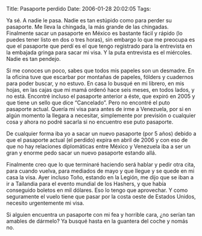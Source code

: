 Title: Pasaporte perdido
Date: 2006-01-28 20:02:05
Tags: 

<p>Ya sé. A nadie le pasa. Nadie es tan estúpido como para perder su pasaporte. Me lleva la chingada, la más grande de las chingadas. Finalmente sacar un pasaporte en México es bastante fácil y rápido (lo puedes tener listo en dos o tres horas), sin embargo lo que me preocupa es que el pasaporte que perdí es el que tengo registrado para la entrevista en la embajada gringa para sacar mi visa. Y la puta entrevista es el miércoles. Nadie es tan pendejo.</p>

<p>Si me conoces un poco, sabes que todos mis papeles son un desmadre. En la oficina tuve que escarbar por montañas de papeles, fólders y cuadernos para poder buscar, y no estuvo. En casa lo busqué en mi librero, en mis hojas, en las cajas que mi mamá ordenó hace seis meses, en todos lados, y no está. Encontré incluso el pasaporte anterior a éste, que expiró en 2005 y que tiene un sello que dice &#8220;Cancelado&#8221;. Pero no encontré el puto pasaporte actual. Quería mi visa para antes de irme a Venezuela, por si en algún momento la llegara a necesitar, simplemente por previsión o cualquier cosa y ahora no podré sacarla si no encuentro ese puto pasaporte.</p>

<p>De cualquier forma iba yo a sacar un nuevo pasaporte (por 5 años) debido a que el pasaporte actual (el perdido) expira en abril de 2006 y con eso de que no hay relaciones diplomáticas entre México y Venezuela iba a ser un gran y enorme pedo sacar un nuevo pasaporte estando allá.</p>

<p>Finalmente creo que lo que terminaré haciendo será hablar y pedir otra cita, para cuando vuelva, para mediados de mayo y que llegue y se quede en mi casa la visa. Ayer incluso Toño, estando en la Legión, me dijo que se iban a ir a Tailandia para el evento mundial de los Hashers, y que había conseguido boletos en mil dólares. Eso lo tengo que aprovechar. Y como seguramente el vuelo tiene que pasar por la costa oeste de Estados Unidos, necesito urgentemente mi visa.</p>

<p>Si alguien encuentra un pasaporte con mi fea y horrible cara, ¿no serían tan amables de dármelo? Ya busqué hasta en la guantera del coche y nomás no.</p>
